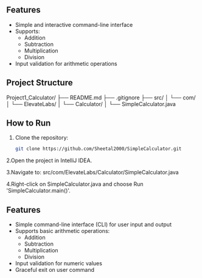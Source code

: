 ## Features

- Simple and interactive command-line interface
- Supports:
    - Addition
    - Subtraction
    - Multiplication
    - Division
- Input validation for arithmetic operations


## Project Structure

Project1_Calculator/
├── README.md
├── .gitignore
├── src/
│ └── com/
│ └── ElevateLabs/
│ └── Calculator/
│ └── SimpleCalculator.java

## How to Run

1. Clone the repository:

   ```bash
   git clone https://github.com/Sheetal2000/SimpleCalculator.git

2.Open the project in IntelliJ IDEA.

3.Navigate to:
src/com/ElevateLabs/Calculator/SimpleCalculator.java


4.Right-click on SimpleCalculator.java and choose Run 'SimpleCalculator.main()'.

## Features

- Simple command-line interface (CLI) for user input and output
- Supports basic arithmetic operations:
    - Addition
    - Subtraction
    - Multiplication
    - Division
- Input validation for numeric values
- Graceful exit on user command
